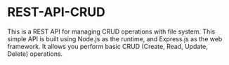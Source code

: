 # REST-API-CRUD

This is a REST API for managing CRUD operations with file system. This simple API is built using Node.js as the runtime, and Express.js as the web framework. It allows you perform basic CRUD (Create, Read, Update, Delete) operations.
